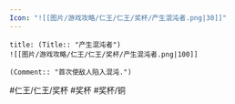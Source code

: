```yaml
---
Icon: "![[图片/游戏攻略/仁王/仁王/奖杯/产生混沌者.png|30]]"
---
```

```ad-common-bronze-trophy
title: (Title:: "产生混沌者")
![[图片/游戏攻略/仁王/仁王/奖杯/产生混沌者.png|100]]

(Comment:: "首次使敌人陷入混沌.")
```

#仁王/仁王/奖杯 #奖杯 #奖杯/铜
